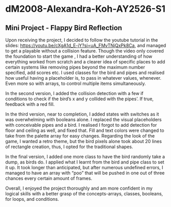 # dM2008-Alexandra-Koh-AY2526-S1

## Mini Project - Flappy Bird Reflection

Upon receiving the project, I decided to follow the youtube tutorial in the slides: https://youtu.be/cXgA1d_E-jY?si=uA_FMvTNjQxPk8Ca, and managed to get a playable without a collision feature. Though the video only covered the foundation to start the game , I had a better understanding of how everything worked from scratch and a clearer idea of specific places to add certain systems like removing pipes beyond the maximum number specified, add scores etc. I used classes for the bird and pipes and realised how useful having a placeholder is, to pass in whatever values, whenever. Even more so with arrays, to control multiple items simultaneously. 

In the second version, I added the collision detection with a few if conditions to check if the bird’s x and y collided with the pipes’. If true, feedback with a red fill. 

In the third version, near to completion, I added states with switches as it was overwhelming with booleans alone. I replaced the visual placeholders with conceivable pipes and a bird. I realised I forgot to add detection for floor and ceiling as well, and fixed that. Fill and text colors were changed to take from the palette array for easy changes. Regarding the look of the game, I wanted a retro theme, but the bird pixels alone took about 20 lines of rectangle creation, thus, I opted for the traditional shapes.

In the final version, I added one more class to have the bird randomly take a dump, as birds do. I applied what I learnt from the bird and pipe class to set it up. It took longer than anticipated, but after numerous undefined errors, I managed to have an array with  “poo” that will be pushed in one out of three chances every certain amount of frames.

Overall, I enjoyed the project thoroughly and am more confident in my logical skills with a better grasp of the concepts-arrays, classes, booleans, for loops, and conditions.


